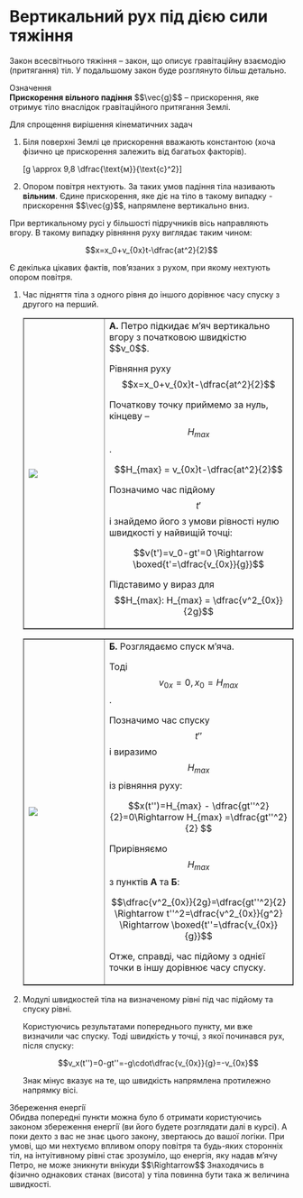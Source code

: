 # Вертикальний рух пiд дiєю сили тяжiння

<p1>Закон всесвiтнього тяжiння</p1> – закон, що описує гравiтацiйну взаємодiю (притягання) тiл. У подальшому закон буде розглянуто бiльш детально.

<div class="eoz-wrap">
<span class="eoz">Означення</span>
<div class="eoz-text">
<b>Прискорення вiльного падiння</b> $$\vec{g}$$ – прискорення, яке отримує тiло внаслiдок
гравiтацiйного притягання Землi.
<p></p>

Для спрощення вирiшення кiнематичних задач
<ol>
<li>Бiля поверхнi Землi це прискорення вважають константою (хоча фiзично це прискорення залежить вiд багатьох факторiв).</li>

\[g \approx 9,8 \dfrac{\text{м}}{\text{c}^2}\]

<li>Опором повiтря нехтують. За таких умов падiння тiла називають <b>вiльним</b>. Єдине прискорення, яке дiє на тiло в такому випадку - прискорення $$\vec{g}$$, напрямлене вертикально вниз.</li>
</ol>
</div>
</div>

При вертикальному русi у бiльшостi пiдручникiв вiсь направляють вгору. В такому випадку рiвняння руху виглядає таким чином:

$$x=x_0+v_{0x}t-\dfrac{at^2}{2}$$

Є декiлька цiкавих фактiв, пов’язаних з рухом, при якому нехтують опором повiтря.

<ol>

<li><p1>Час пiдняття тiла з одного рiвня до iншого дорiвнює часу спуску з другого на перший.</p1>

<table border="none" style="width:100%">
<tr><td width="30%"><img class="image"  src="https://rawgit.com/chudaol/ed-era-book-physics/master/images/chapter_2/8.svg" /></td>
<td width="70%"><b>А.</b> Петро пiдкидає м’яч вертикально вгору з початковою швидкiстю $$v_0$$.

Рiвняння руху 
$$x=x_0+v_{0x}t-\dfrac{at^2}{2}$$

Початкову точку приймемо за нуль, кiнцеву – $$H_{max}$$.

$$H_{max} = v_{0x}t-\dfrac{at^2}{2}$$

Позначимо час пiдйому $$t'$$ i знайдемо його з умови рiвностi нулю швидкостi у найвищiй точцi:

$$v(t')=v_0-gt'=0 \Rightarrow \boxed{t'=\dfrac{v_{0x}}{g}}$$

Пiдставимо у вираз для $$H_{max}: H_{max} = \dfrac{v^2_{0x}}{2g}$$</td>
</tr>
</table>
<table border="none" style="width:100%">
<tr>
<td width="30%"><img class="image"  src="https://rawgit.com/chudaol/ed-era-book-physics/master/images/chapter_2/9.svg" /></td>
<td><b>Б.</b> Розглядаємо спуск м’яча.

Тодi $$v_{0x}=0,x_0=H_{max}$$.

Позначимо час спуску $$t''$$ i виразимо $$H_{max}$$ iз рiвняння руху:

$$x(t'')=H_{max} - \dfrac{gt''^2}{2}=0\Rightarrow H_{max} =\dfrac{gt''^2}{2} $$

Прирiвняємо $$H_{max}$$ з пунктiв <b>А</b> та <b>Б</b>:

$$\dfrac{v^2_{0x}}{2g}=\dfrac{gt''^2}{2} \Rightarrow t''^2=\dfrac{v^2_{0x}}{g^2} \Rightarrow \boxed{t''=\dfrac{v_{0x}}{g}}$$

Отже, справдi, час пiдйому з однiєї точки в iншу дорiвнює часу спуску.</td>
</tr>
</table>
</li>


<li><p1>Модулi швидкостей тiла на визначеному рiвнi пiд час пiдйому та спуску рiвнi.</p1>

Користуючись результатами попереднього пункту, ми вже визначили час спуску. Тодi швидкiсть у точцi, з якої починався рух, пiсля спуску:

$$v_x(t'')=0-gt''=-g\cdot\dfrac{v_{0x}}{g}=-v_{0x}$$

Знак мiнус вказує на те, що швидкiсть напрямлена протилежно напрямку вiсi.
</li>
</ol>

<div class="add-wrap">
<span class="add">Збереження енергiї</span>
<div class="add-text">
Обидва попереднi пункти можна було б отримати користуючись законом збереження енергiї (ви його будете розглядати далi в курсi). А поки дехто з вас не знає цього закону, звертаюсь до вашої логiки. При умовi, що ми нехтуємо впливом опору повiтря та будь-яких стороннiх тiл, на iнтуiтивному рiвнi стає зрозумiло, що енергiя, яку надав м’ячу Петро, не може зникнути внiкуди $$\Rightarrow$$ Знаходячись в фiзично однакових станах (висота) у тiла повинна бути така ж величина швидкостi.
</div>
</div>

